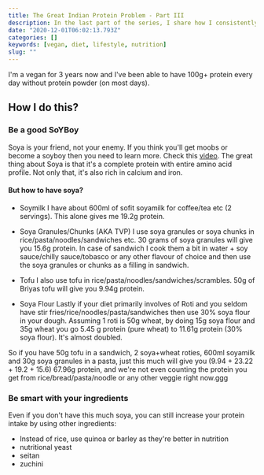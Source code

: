 ```yaml
---
title: The Great Indian Protein Problem - Part III
description: In the last part of the series, I share how I consistently have 100 grams of protein daily as a Vegan in India.
date: "2020-12-01T06:02:13.793Z"
categories: []
keywords: [vegan, diet, lifestyle, nutrition]
slug: ""
---
```


I'm a vegan for 3 years now and I've been able to have 100g+ protein every day without protein powder (on most days).

## How I do this?

### Be a good SoYBoy

Soya is your friend, not your enemy. If you think you'll get moobs or become a soyboy then you need to learn more. Check this [video](https://www.youtube.com/watch?v=Nvw7S1gG6aw). The great thing about Soya is that it's a complete protein with entire amino acid profile. Not only that, it's also rich in calcium and iron.

#### But how to have soya?

- Soymilk
  I have about 600ml of sofit soyamilk for coffee/tea etc (2 servings). This alone gives me 19.2g protein.

- Soya Granules/Chunks (AKA TVP)
  I use soya granules or soya chunks in rice/pasta/noodles/sandwiches etc. 30 grams of soya granules will give you 15.6g protein. In case of sandwich I cook them a bit in water + soy sauce/chilly sauce/tobasco or any other flavour of choice and then use the soya granules or chunks as a filling in sandwich.

- Tofu
  I also use tofu in rice/pasta/noodles/sandwiches/scrambles. 50g of Briyas tofu will give you 9.94g protein.

- Soya Flour
  Lastly if your diet primarily involves of Roti and you seldom have stir fries/rice/noodles/pasta/sandwiches then use 30% soya flour in your dough. Assuming 1 roti is 50g wheat, by doing 15g soya flour and 35g wheat you go 5.45 g protein (pure wheat) to 11.61g protein (30% soya flour). It's almost doubled.

So if you have 50g tofu in a sandwich, 2 soya+wheat roties, 600ml soyamilk and 30g soya granules in a pasta, just this much will give you (9.94 + 23.22 + 19.2 + 15.6) 67.96g protein, and we're not even counting the protein you get from rice/bread/pasta/noodle or any other veggie right now.ggg

### Be smart with your ingredients

Even if you don't have this much soya, you can still increase your protein intake by using other ingredients:

- Instead of rice, use quinoa or barley as they're better in nutrition
- nutritional yeast
- seitan
- zuchini
